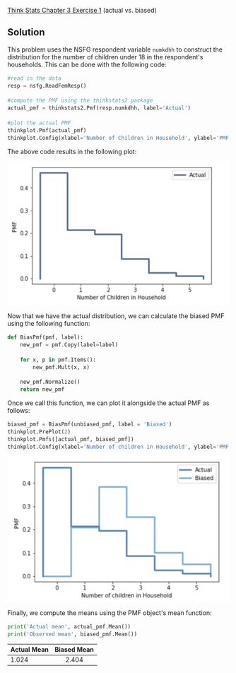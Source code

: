 [Think Stats Chapter 3 Exercise 1](http://greenteapress.com/thinkstats2/html/thinkstats2004.html#toc31) (actual vs. biased)


## Solution

This problem uses the NSFG respondent variable `numkdhh` to construct the distribution for the number of children under 18 in the respondent's households.  This can be done with the following code:

```python
#read in the data
resp = nsfg.ReadFemResp()

#compute the PMF using the thinkstats2 package
actual_pmf = thinkstats2.Pmf(resp.numkdhh, label='Actual')

#plot the actual PMF
thinkplot.Pmf(actual_pmf)
thinkplot.Config(xlabel='Number of Children in Household', ylabel='PMF')
```



The above code results in the following plot:

![alt text](https://github.com/DimitriTheoharatos/dsp/blob/master/statistics/exercise_images/Q2_1.png)


Now that we have the actual distribution, we can calculate the biased PMF using the following function:

```python
def BiasPmf(pmf, label):
    new_pmf = pmf.Copy(label=label)

    for x, p in pmf.Items():
        new_pmf.Mult(x, x)
        
    new_pmf.Normalize()
    return new_pmf
```

Once we call this function, we can plot it alongside the actual PMF as follows:

```python
biased_pmf = BiasPmf(unbiased_pmf, label = 'Biased')
thinkplot.PrePlot(2)
thinkplot.Pmfs([actual_pmf, biased_pmf])
thinkplot.Config(xlabel='Number of children in Household', ylabel='PMF')
```

![alt text](https://github.com/DimitriTheoharatos/dsp/blob/master/statistics/exercise_images/Q2_2.png)

Finally, we compute the means using the PMF object's mean function:

```python
print('Actual mean', actual_pmf.Mean())
print('Observed mean', biased_pmf.Mean())
```


| Actual Mean   | Biased Mean   | 
| ------------- |:-------------:| 
| 1.024         | 2.404         |

